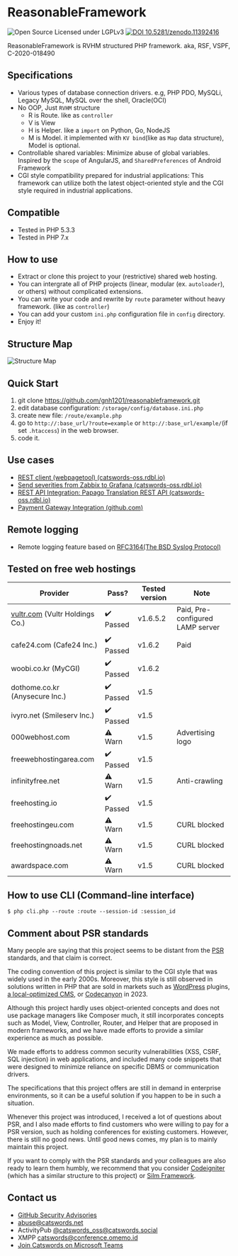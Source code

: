 # ReasonableFramework
![Open Source Licensed under LGPLv3](https://img.shields.io/github/license/gnh1201/reasonableframework.svg)
[![DOI 10.5281/zenodo.11392416](https://zenodo.org/badge/114566493.svg)](https://zenodo.org/doi/10.5281/zenodo.11392416)

ReasonableFramework is RVHM structured PHP framework. aka, RSF, VSPF, C-2020-018490

## Specifications
- Various types of database connection drivers. e.g, PHP PDO, MySQLi, Legacy MySQL, MySQL over the shell, Oracle(OCI)
- No OOP, Just `RVHM` structure
  - R is Route. like as `controller`
  - V is View
  - H is Helper. like a `import` on Python, Go, NodeJS
  - M is Model. it implemented with `KV bind`(like as `Map` data structure), Model is optional.
- Controllable shared variables: Minimize abuse of global variables. Inspired by the `scope` of AngularJS, and `SharedPreferences` of Android Framework
- CGI style compatibility prepared for industrial applications: This framework can utilize both the latest object-oriented style and the CGI style required in industrial applications.

## Compatible
- Tested in PHP 5.3.3
- Tested in PHP 7.x

## How to use
- Extract or clone this project to your (restrictive) shared web hosting.
- You can intergrate all of PHP projects (linear, modular (ex. `autoloader`), or others) without complicated extensions.
- You can write your code and rewrite by `route` parameter without heavy framework. (like as `controller`)
- You can add your custom `ini.php` configuration file in `config` directory.
- Enjoy it!

## Structure Map
![Structure Map](https://github.com/gnh1201/reasonableframework/raw/master/assets/img/reasonableframework.jpg)

## Quick Start
1. git clone https://github.com/gnh1201/reasonableframework.git
2. edit database configuration: `/storage/config/database.ini.php`
3. create new file: `/route/example.php`
4. go to `http://:base_url/?route=example` or `http://:base_url/example/`(if set `.htaccess`) in the web browser.
5. code it.

## Use cases
- [REST client (webpagetool) (catswords-oss.rdbl.io)](https://catswords-oss.rdbl.io/7839294550/2212849588)
- [Send severities from Zabbix to Grafana (catswords-oss.rdbl.io)](https://catswords-oss.rdbl.io/7839294550/2189219652)
- [REST API Integration: Papago Translation REST API (catswords-oss.rdbl.io)](https://catswords-oss.rdbl.io/7839294550/2189219652)
- [Payment Gateway Integration (github.com)](https://github.com/gnh1201/reasonableframework/blob/master/route/orderpay.pgkcp.php)

## Remote logging
- Remote logging feature based on [RFC3164(The BSD Syslog Protocol)](https://tools.ietf.org/html/rfc3164)

## Tested on free web hostings

| Provider               | Pass?  | Tested version | Note
| ---------------------- | ------ | -------------- | -------------------------- |
| [vultr.com](https://catswords.re.kr/go/vultr) (Vultr Holdings Co.)       | :heavy_check_mark: Passed | v1.6.5.2       | Paid, Pre-configured LAMP server |
| cafe24.com (Cafe24 Inc.)      | :heavy_check_mark: Passed | v1.6.2         | Paid                           |
| woobi.co.kr (MyCGI)            | :heavy_check_mark: Passed | v1.6.2         |                            |
| dothome.co.kr (Anysecure Inc.)         | :heavy_check_mark: Passed | v1.5           |                            |
| ivyro.net (Smileserv Inc.)            | :heavy_check_mark: Passed | v1.5           |                            |
| 000webhost.com         | :warning: Warn   | v1.5           | Advertising logo           |
| freewebhostingarea.com | :heavy_check_mark: Passed | v1.5           |                            |
| infinityfree.net       | :warning: Warn   | v1.5           | Anti-crawling              |
| freehosting.io         | :heavy_check_mark: Passed | v1.5           |                            |
| freehostingeu.com      | :warning: Warn   | v1.5           | CURL blocked               |
| freehostingnoads.net   | :warning: Warn   | v1.5           | CURL blocked               |
| awardspace.com         | :warning: Warn   | v1.5           | CURL blocked               |

## How to use CLI (Command-line interface)
```
$ php cli.php --route :route --session-id :session_id
```

## Comment about PSR standards
Many people are saying that this project seems to be distant from the [PSR](https://www.php-fig.org/psr/) standards, and that claim is correct.

The coding convention of this project is similar to the CGI style that was widely used in the early 2000s. Moreover, this style is still observed in solutions written in PHP that are sold in markets such as [WordPress](https://wordpress.org/) plugins, [a local-optimized CMS](https://github.com/gnuboard/gnuboard5), or [Codecanyon](https://codecanyon.net/) in 2023.

Although this project hardly uses object-oriented concepts and does not use package managers like Composer much, it still incorporates concepts such as Model, View, Controller, Router, and Helper that are proposed in modern frameworks, and we have made efforts to provide a similar experience as much as possible.

We made efforts to address common security vulnerabilities (XSS, CSRF, SQL injection) in web applications, and included many code snippets that were designed to minimize reliance on specific DBMS or communication drivers.

The specifications that this project offers are still in demand in enterprise environments, so it can be a useful solution if you happen to be in such a situation.

Whenever this project was introduced, I received a lot of questions about PSR, and I also made efforts to find customers who were willing to pay for a PSR version, such as holding conferences for existing customers. However, there is still no good news. Until good news comes, my plan is to mainly maintain this project.

If you want to comply with the PSR standards and your colleagues are also ready to learn them humbly, we recommend that you consider [Codeigniter](https://github.com/bcit-ci/CodeIgniter) (which has a similar structure to this project) or [Silm Framework](https://github.com/slimphp/Slim).

## Contact us
- [GitHub Security Advisories](https://github.com/gnh1201/welsonjs/security)
- abuse@catswords.net
- ActivityPub [@catswords_oss@catswords.social](https://catswords.social/@catswords_oss)
- XMPP [catswords@conference.omemo.id](xmpp:catswords@conference.omemo.id?join)
- [Join Catswords on Microsoft Teams](https://teams.live.com/l/community/FEACHncAhq8ldnojAI)
